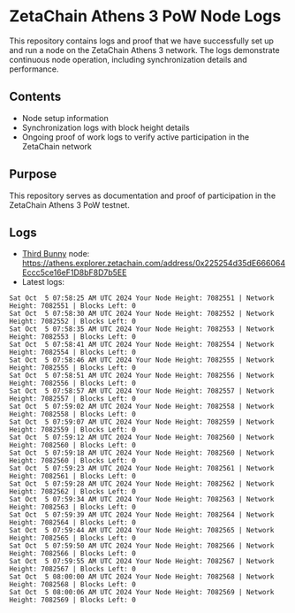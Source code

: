 # ZetaChain Athens 3 PoW Node Logs
This repository contains logs and proof that we have successfully set up and run a node on the ZetaChain Athens 3 network. The logs demonstrate continuous node operation, including synchronization details and performance.

## Contents
- Node setup information
- Synchronization logs with block height details
- Ongoing proof of work logs to verify active participation in the ZetaChain network

## Purpose
This repository serves as documentation and proof of participation in the ZetaChain Athens 3 PoW testnet.

## Logs

- [Third Bunny](https://thirdbunny.xyz/) node: https://athens.explorer.zetachain.com/address/0x225254d35dE666064Eccc5ce16eF1D8bF8D7b5EE
- Latest logs:
```
Sat Oct  5 07:58:25 AM UTC 2024 Your Node Height: 7082551 | Network Height: 7082551 | Blocks Left: 0
Sat Oct  5 07:58:30 AM UTC 2024 Your Node Height: 7082552 | Network Height: 7082552 | Blocks Left: 0
Sat Oct  5 07:58:35 AM UTC 2024 Your Node Height: 7082553 | Network Height: 7082553 | Blocks Left: 0
Sat Oct  5 07:58:41 AM UTC 2024 Your Node Height: 7082554 | Network Height: 7082554 | Blocks Left: 0
Sat Oct  5 07:58:46 AM UTC 2024 Your Node Height: 7082555 | Network Height: 7082555 | Blocks Left: 0
Sat Oct  5 07:58:51 AM UTC 2024 Your Node Height: 7082556 | Network Height: 7082556 | Blocks Left: 0
Sat Oct  5 07:58:57 AM UTC 2024 Your Node Height: 7082557 | Network Height: 7082557 | Blocks Left: 0
Sat Oct  5 07:59:02 AM UTC 2024 Your Node Height: 7082558 | Network Height: 7082558 | Blocks Left: 0
Sat Oct  5 07:59:07 AM UTC 2024 Your Node Height: 7082559 | Network Height: 7082559 | Blocks Left: 0
Sat Oct  5 07:59:12 AM UTC 2024 Your Node Height: 7082560 | Network Height: 7082560 | Blocks Left: 0
Sat Oct  5 07:59:18 AM UTC 2024 Your Node Height: 7082560 | Network Height: 7082560 | Blocks Left: 0
Sat Oct  5 07:59:23 AM UTC 2024 Your Node Height: 7082561 | Network Height: 7082561 | Blocks Left: 0
Sat Oct  5 07:59:28 AM UTC 2024 Your Node Height: 7082562 | Network Height: 7082562 | Blocks Left: 0
Sat Oct  5 07:59:34 AM UTC 2024 Your Node Height: 7082563 | Network Height: 7082563 | Blocks Left: 0
Sat Oct  5 07:59:39 AM UTC 2024 Your Node Height: 7082564 | Network Height: 7082564 | Blocks Left: 0
Sat Oct  5 07:59:44 AM UTC 2024 Your Node Height: 7082565 | Network Height: 7082565 | Blocks Left: 0
Sat Oct  5 07:59:50 AM UTC 2024 Your Node Height: 7082566 | Network Height: 7082566 | Blocks Left: 0
Sat Oct  5 07:59:55 AM UTC 2024 Your Node Height: 7082567 | Network Height: 7082567 | Blocks Left: 0
Sat Oct  5 08:00:00 AM UTC 2024 Your Node Height: 7082568 | Network Height: 7082568 | Blocks Left: 0
Sat Oct  5 08:00:06 AM UTC 2024 Your Node Height: 7082569 | Network Height: 7082569 | Blocks Left: 0
```
